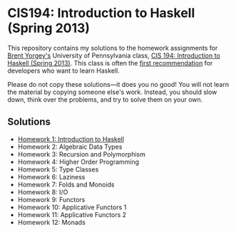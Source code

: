 # CIS194: Introduction to Haskell (Spring 2013)

This repository contains my solutions to the homework assignments for [Brent Yorgey's](https://byorgey.wordpress.com/) University of Pennsylvania class, [CIS 194: Introduction to Haskell (Spring 2013)](http://www.seas.upenn.edu/~cis194/). This class is often the [first recommendation](https://github.com/bitemyapp/learnhaskell#how-should-i-learn-haskell) for developers who want to learn Haskell.

Please do not copy these solutions—it does you no good! You will not learn the material by copying someone else's work. Instead, you should slow down, think over the problems, and try to solve them on your own.

## Solutions

- [Homework 1: Introduction to Haskell](01%20Intro/01-intro.hs)
- Homework 2: Algebraic Data Types
- Homework 3: Recursion and Polymorphism
- Homework 4: Higher Order Programming
- Homework 5: Type Classes
- Homework 6: Laziness
- Homework 7: Folds and Monoids
- Homework 8: I/O
- Homework 9: Functors
- Homework 10: Applicative Functors 1
- Homework 11: Applicative Functors 2
- Homework 12: Monads
